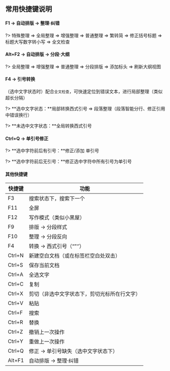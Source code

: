 
## 常用快捷键说明

#### F1 -> 自动排版 → 整理·纠错

?> 特殊整理 => 全局整理 => 增强整理 => 普通整理 => 繁转简 => 修正括号标题 => 标题大写数字转小写 => 全文检查

#### Alt+F2 -> 自动排版 → 分段·大纲

?> 全局整理 => 增强整理 => 普通整理 => 分段排版 => 添加标头 => 刷新大纲视图

#### F4 -> 引号转换

（选中文字状态时）配合`全文检查`，可快速定位到错误文本，进行局部整理（类似超长分隔）

?> **选中文字状态：**局部转换西式引号 => 段落整理（段落智能分行、修正引用中错误换行）

?> **未选中文字状态：**全局转换西式引号

#### Ctrl+Q -> 单引号修正

?> **选中字符前后有引号：**修正/添加 单引号

?> **选中字符前后无引号：**修正选中字符中所有引号为单引号

#### 其他快捷键

| 快捷键 | 功能                                         |
| ------ | -------------------------------------------- |
| F3     | 搜索状态下，搜索下一个                       |
| F11    | 全屏                                         |
| F12    | 写作模式（类似小黑屋）                       |
| F9     | 排版 → 分段样式                              |
| F10    | 整理 → 分段反向                              |
| F4     | 转换 → 西式引号（“”‘’）                      |
| Ctrl+N | 新建空白文档（或在标签栏空白处双击）         |
| Ctrl+S | 保存当前文档                                 |
| Ctrl+A | 全选文字                                     |
| Ctrl+C | 复制                                         |
| Ctrl+X | 剪切（非选中文字状态下，剪切光标所在行文字） |
| Ctrl+V | 粘贴                                         |
| Ctrl+F | 搜索                                         |
| Ctrl+R | 替换                                         |
| Ctrl+Z | 撤销上一次操作                               |
| Ctrl+Y | 重做上一次操作                               |
| Ctrl+Q | 修正 → 单引号缺失（选中文字状态下）          |
| Alt+F1 | 自动排版 → 整理·纠错                         |


